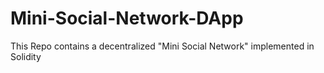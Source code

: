 # Mini-Social-Network-DApp
This Repo contains a decentralized "Mini Social Network" implemented in Solidity
